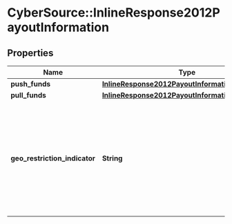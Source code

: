 # CyberSource::InlineResponse2012PayoutInformation

## Properties
Name | Type | Description | Notes
------------ | ------------- | ------------- | -------------
**push_funds** | [**InlineResponse2012PayoutInformationPushFunds**](InlineResponse2012PayoutInformationPushFunds.md) |  | [optional] 
**pull_funds** | [**InlineResponse2012PayoutInformationPullFunds**](InlineResponse2012PayoutInformationPullFunds.md) |  | [optional] 
**geo_restriction_indicator** | **String** | This field indicates if the recipient issuer can accept transactions from the originator country. Possible values:   - &#x60;Y&#x60;   - &#x60;N&#x60;  | [optional] 


